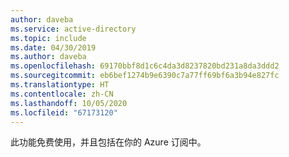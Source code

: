 ```yaml
---
author: daveba
ms.service: active-directory
ms.topic: include
ms.date: 04/30/2019
ms.author: daveba
ms.openlocfilehash: 69170bbf8d1c6c4da3d8237820bd231a8da3ddd2
ms.sourcegitcommit: eb6bef1274b9e6390c7a77ff69bf6a3b94e827fc
ms.translationtype: HT
ms.contentlocale: zh-CN
ms.lasthandoff: 10/05/2020
ms.locfileid: "67173120"
---
```

此功能免费使用，并且包括在你的 Azure 订阅中。